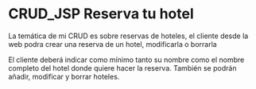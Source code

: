 # CRUD_JSP Reserva tu hotel

La temática de mi CRUD es sobre reservas de hoteles, el cliente desde la web podra crear una reserva de un hotel, modificarla
o borrarla

El cliente deberá indicar como mínimo tanto su nombre como el nombre completo del hotel donde quiere hacer la reserva.
También se podrán añadir, modificar y borrar hoteles.
